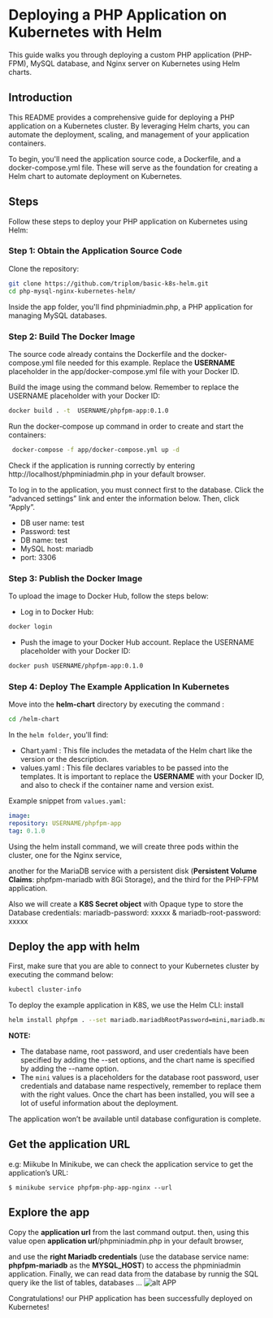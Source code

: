 # Deploying a PHP Application on Kubernetes with Helm

This guide walks you through deploying a custom PHP application (PHP-FPM), MySQL database, and Nginx server on Kubernetes using Helm charts.

## Introduction

This README provides a comprehensive guide for deploying a PHP application on a Kubernetes cluster. By leveraging Helm charts, you can automate the deployment, scaling, and management of your application containers.

To begin, you'll need the application source code, a Dockerfile, and a docker-compose.yml file. These will serve as the foundation for creating a Helm chart to automate deployment on Kubernetes.

## Steps

Follow these steps to deploy your PHP application on Kubernetes using Helm:

### Step 1: Obtain the Application Source Code

Clone the repository:

```bash
git clone https://github.com/triplom/basic-k8s-helm.git
cd php-mysql-nginx-kubernetes-helm/
```

Inside the app folder, you'll find phpminiadmin.php, a PHP application for managing MySQL databases.

### Step 2: Build The Docker Image

The source code already contains the Dockerfile and the docker-compose.yml file needed for this example.
Replace the **USERNAME** placeholder in the app/docker-compose.yml file with your Docker ID.

Build the image using the command below. Remember to replace the USERNAME placeholder with your Docker ID:

```bash
docker build . -t  USERNAME/phpfpm-app:0.1.0
```

Run the docker-compose up command in order to create and start the containers:

```bash
 docker-compose -f app/docker-compose.yml up -d
 ```

Check if the application is running correctly by entering http://localhost/phpminiadmin.php in your default browser.

To log in to the application, you must connect first to the database. Click the “advanced settings” link and enter the information below. Then, click “Apply”.
*  DB user name: test
*  Password: test
*  DB name: test
*  MySQL host: mariadb
*  port: 3306

### Step 3: Publish the Docker Image

To upload the image to Docker Hub, follow the steps below:

* Log in to Docker Hub:

```bash
docker login 
```

* Push the image to your Docker Hub account. Replace the USERNAME placeholder with your Docker ID:

```bash
docker push USERNAME/phpfpm-app:0.1.0 
```

### Step 4: Deploy The Example Application In Kubernetes

Move into the **helm-chart** directory by executing the command :

```bash
cd /helm-chart
```

In the `helm folder`, you'll find:

* Chart.yaml : This file includes the metadata of the Helm chart like the version or the description.
* values.yaml : This file declares variables to be passed into the templates. It is important to replace the **USERNAME** with your Docker ID, and also to check if the container name and version exist.

Example snippet from `values.yaml`:

```yaml
image:
repository: USERNAME/phpfpm-app
tag: 0.1.0
```

Using the helm install command, we will create three pods within the cluster, one for the Nginx service,

another for the MariaDB service with a persistent disk (**Persistent Volume Claims**: phpfpm-mariadb with 8Gi Storage), and the third for the PHP-FPM application.

Also we will create a **K8S Secret object** with Opaque type to store the Database credentials: mariadb-password: xxxxx & mariadb-root-password: xxxxx

## Deploy the app with helm

First, make sure that you are able to connect to your Kubernetes cluster by executing the command below:

```bash
kubectl cluster-info
```

To deploy the example application in K8S, we use the Helm CLI: install 

```bash
helm install phpfpm . --set mariadb.mariadbRootPassword=mini,mariadb.mariadbUser=mini,mariadb.mariadbPassword=mini,mariadb.mariadbDatabase=mini
```

**NOTE:**

* The database name, root password, and user credentials have been specified by adding the --set options, and the chart name is specified by adding the --name option.
* The `mini` values is a placeholders for the database root password, user credentials and database name respectively, remember to replace them with the right values.
Once the chart has been installed, you will see a lot of useful information about the deployment.

The application won’t be available until database configuration is complete. 

## Get the application URL

e.g: Miikube
In Minikube, we can check the application service to get the application’s URL:

`$ minikube service phpfpm-php-app-nginx --url`

## Explore the app

Copy the **application url** from the last command output. then, using this value open **application url**/phpminiadmin.php in your default browser, 

and use the **right Mariadb credentials** (use the database service name: **phpfpm-mariadb** as the **MYSQL_HOST**) to access the phpminiadmin application.
Finally, we can read data  from the database by runnig the SQL query ike the list of tables, databases ...
![alt APP](result.png)

Congratulations! our PHP application has been successfully deployed on Kubernetes!